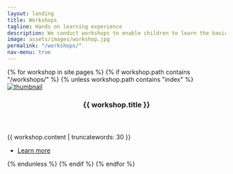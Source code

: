 ```yaml
---
layout: landing
title: Workshops
tagline: Hands on learning experience
description: We conduct workshops to enable children to learn the basics of programming and robotics in an interdisciplinary fashion.
image: assets/images/workshop.jpg
permalink: "/workshops/"
nav-menu: true
---
```


<!-- Two -->
<section id="two" class="spotlights">
	{% for workshop in site.pages %}
  {% if workshop.path contains "/workshops/" %}
	{% unless workshop.path contains "index" %}
	<section>
		<a href="{{ workshop.permalink | absolute_url }}" class="image">
			<img src="{{ workshop.image | absolute_url }}" alt="thumbnail" data-position="center center" />
		</a>
		<div class="content">
			<div class="inner">
				<header class="major">
					<h3>{{ workshop.title }}</h3>
				</header>
				<p>{{ workshop.content | truncatewords: 30 }}</p>
				<ul class="actions">
					<li><a href="{{ workshop.permalink | absolute_url }}" class="button">Learn more</a></li>
				</ul>
			</div>
		</div>
	</section>
	{% endunless %}
	{% endif %}
	{% endfor %}
</section>
